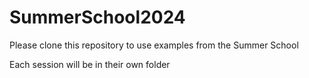 # SummerSchool2024
Please clone this repository to use examples from the Summer School


Each session will be in their own folder
